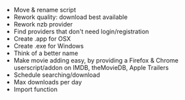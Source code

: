 * Move & rename script
* Rework quality: download best available
* Rework nzb provider
* Find providers that don't need login/registration
* Create .app for OSX
* Create .exe for Windows
* Think of a better name
* Make movie adding easy, by providing a Firefox & Chrome userscript/addon on IMDB, theMovieDB, Apple Trailers
* Schedule searching/download
* Max downloads per day
* Import function